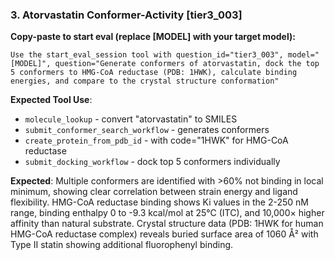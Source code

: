 ### 3. Atorvastatin Conformer-Activity [tier3_003]

**Copy-paste to start eval (replace [MODEL] with your target model):**
```
Use the start_eval_session tool with question_id="tier3_003", model="[MODEL]", question="Generate conformers of atorvastatin, dock the top 5 conformers to HMG-CoA reductase (PDB: 1HWK), calculate binding energies, and compare to the crystal structure conformation"
```

**Expected Tool Use**:
- `molecule_lookup` - convert "atorvastatin" to SMILES
- `submit_conformer_search_workflow` - generates conformers
- `create_protein_from_pdb_id` - with code="1HWK" for HMG-CoA reductase
- `submit_docking_workflow` - dock top 5 conformers individually

**Expected**: Multiple conformers are identified with >60% not binding in local minimum, showing clear correlation between strain energy and ligand flexibility. HMG-CoA reductase binding shows Ki values in the 2-250 nM range, binding enthalpy 0 to -9.3 kcal/mol at 25°C (ITC), and 10,000× higher affinity than natural substrate. Crystal structure data (PDB: 1HWK for human HMG-CoA reductase complex) reveals buried surface area of 1060 Å² with Type II statin showing additional fluorophenyl binding.
